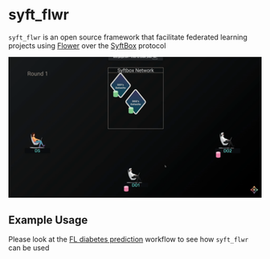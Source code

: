 # syft_flwr

`syft_flwr` is an open source framework that facilitate federated learning projects using [Flower](https://github.com/adap/flower) over the [SyftBox](https://github.com/OpenMined/syftbox) protocol

![FL Training Process](notebooks/fl-diabetes-prediction/images/fltraining.gif)

## Example Usage
Please look at the [FL diabetes prediction](notebooks/fl-diabetes-prediction/README.md) workflow to see how `syft_flwr` can be used